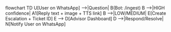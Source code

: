 flowchart TD
U[User on WhatsApp] -->|Question| B(Bot: /ingest)
B -->|HIGH confidence| A1[Reply text + image + TTS link]
B -->|LOW/MEDIUM| E[Create Escalation + Ticket ID]
E --> D[Advisor Dashboard]
D -->|Respond/Resolve| N[Notify User on WhatsApp]